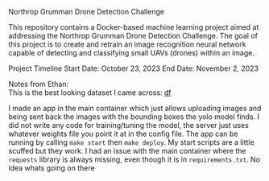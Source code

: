 Northrop Grumman Drone Detection Challenge

This repository contains a Docker-based machine learning project aimed at addressing the Northrop Grumman Drone Detection Challenge. The goal of this project is to create and retrain an image recognition neural network capable of detecting and classifying small UAVs (drones) within an image.

Project Timeline
Start Date: October 23, 2023
End Date: November 2, 2023

Notes from Ethan:  
This is the best looking dataset I came across: [df](https://www.kaggle.com/datasets/sshikamaru/drone-yolo-detection)

I made an app in the main container which just allows uploading images and being sent back the images with the bounding boxes the yolo model finds. I did not write any code for training/tuning the model, the server just uses whatever weights file you point it at in the config file. The app can be running by calling `make start` then `make deploy`. My start scripts are a little scuffed but they work. I had an issue with the main container where the `requests` library is always missing, even though it is in `requirements.txt`. No idea whats going on there